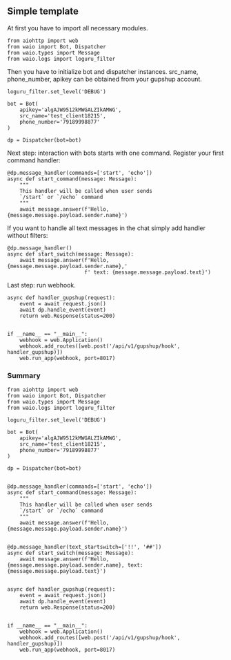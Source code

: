 ## Simple template
At first you have to import all necessary modules.

```python3
from aiohttp import web
from waio import Bot, Dispatcher
from waio.types import Message
from waio.logs import loguru_filter
```

Then you have to initialize bot and dispatcher instances.
src_name, phone_number, apikey can be obtained from your gupshup account.

```python3
loguru_filter.set_level('DEBUG')

bot = Bot(
    apikey='algAJW9512kMWGALZIkAMWG',
    src_name='test_client18215',
    phone_number='79189998877'
)

dp = Dispatcher(bot=bot)
```

Next step: interaction with bots starts with one command.
Register your first command handler:

```python3
@dp.message_handler(commands=['start', 'echo'])
async def start_command(message: Message):
    """
    This handler will be called when user sends
    `/start` or `/echo` command
    """
    await message.answer(f'Hello, {message.message.payload.sender.name}')
```
If you want to handle all text messages in the chat simply add handler without filters:
```python3
@dp.message_handler()
async def start_switch(message: Message):
    await message.answer(f'Hello, {message.message.payload.sender.name},'
                         f' text: {message.message.payload.text}')
```

Last step: run webhook.

```python3
async def handler_gupshup(request):
    event = await request.json()
    await dp.handle_event(event)
    return web.Response(status=200)


if __name__ == "__main__":
    webhook = web.Application()
    webhook.add_routes([web.post('/api/v1/gupshup/hook', handler_gupshup)])
    web.run_app(webhook, port=8017)
```

### Summary

```python3
from aiohttp import web
from waio import Bot, Dispatcher
from waio.types import Message
from waio.logs import loguru_filter

loguru_filter.set_level('DEBUG')

bot = Bot(
    apikey='algAJW9512kMWGALZIkAMWG',
    src_name='test_client18215',
    phone_number='79189998877'
)

dp = Dispatcher(bot=bot)


@dp.message_handler(commands=['start', 'echo'])
async def start_command(message: Message):
    """
    This handler will be called when user sends
    `/start` or `/echo` command
    """
    await message.answer(f'Hello, {message.message.payload.sender.name}')


@dp.message_handler(text_startswitch=['!!', '##'])
async def start_switch(message: Message):
    await message.answer(f'Hello, {message.message.payload.sender.name}, text: {message.message.payload.text}')


async def handler_gupshup(request):
    event = await request.json()
    await dp.handle_event(event)
    return web.Response(status=200)


if __name__ == "__main__":
    webhook = web.Application()
    webhook.add_routes([web.post('/api/v1/gupshup/hook', handler_gupshup)])
    web.run_app(webhook, port=8017)
```